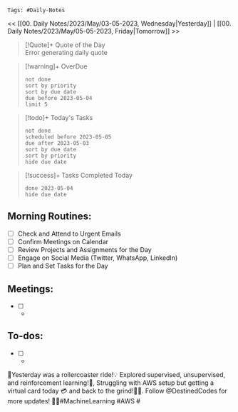 	Tags: #Daily-Notes
<< [[00. Daily Notes/2023/May/03-05-2023, Wednesday|Yesterday]] | [[00. Daily Notes/2023/May/05-05-2023, Friday|Tomorrow]] >>

> [!Quote]+ Quote of the Day  
> Error generating daily quote

> [!warning]+ OverDue  
> ```tasks  
> not done  
> sort by priority 
> sort by due date  
> due before 2023-05-04  
> limit 5  
> ```

> [!todo]+ Today's Tasks  
> ```tasks  
> not done  
> scheduled before 2023-05-05  
> due after 2023-05-03  
> sort by due date   
> sort by priority 
> hide due date  
> ```

> [!success]+ Tasks Completed Today  
> ```tasks  
> done 2023-05-04  
> hide due date  

## Morning Routines:
- [ ] Check and Attend to Urgent Emails
- [ ] Confirm Meetings on Calendar
- [ ] Review Projects and Assignments for the Day
- [ ] Engage on Social Media (Twitter, WhatsApp, LinkedIn)
- [ ] Plan and Set Tasks for the Day

## Meetings:
- [ ] *

## To-dos:
- [ ] *
🎉Yesterday was a rollercoaster ride!💡 Explored supervised, unsupervised, and reinforcement learning!🤖, Struggling with AWS setup but getting a virtual card today 💳 and back to the grind!👨‍💻. Follow @DestinedCodes for more updates! 👨‍💻#MachineLearning #AWS #